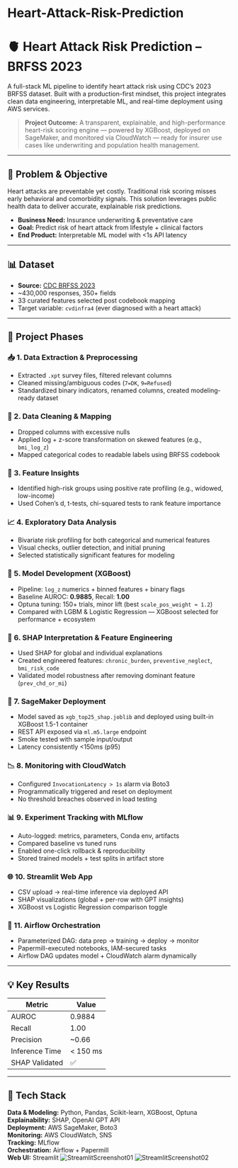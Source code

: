 # Heart-Attack-Risk-Prediction

# 🫀 Heart Attack Risk Prediction – BRFSS 2023

A full-stack ML pipeline to identify heart attack risk using CDC’s 2023 BRFSS dataset. Built with a production-first mindset, this project integrates clean data engineering, interpretable ML, and real-time deployment using AWS services.

> **Project Outcome:** A transparent, explainable, and high-performance heart-risk scoring engine — powered by XGBoost, deployed on SageMaker, and monitored via CloudWatch — ready for insurer use cases like underwriting and population health management.

---

## 🎯 Problem & Objective

Heart attacks are preventable yet costly. Traditional risk scoring misses early behavioral and comorbidity signals. This solution leverages public health data to deliver accurate, explainable risk predictions.

- **Business Need:** Insurance underwriting & preventative care
- **Goal:** Predict risk of heart attack from lifestyle + clinical factors
- **End Product:** Interpretable ML model with <1s API latency

---

## 📊 Dataset

- **Source:** [CDC BRFSS 2023](https://www.cdc.gov/brfss/)
- ~430,000 responses, 350+ fields
- 33 curated features selected post codebook mapping
- Target variable: `cvdinfra4` (ever diagnosed with a heart attack)

---

## 🧱 Project Phases

### 📥 1. Data Extraction & Preprocessing
- Extracted `.xpt` survey files, filtered relevant columns
- Cleaned missing/ambiguous codes (`7=DK`, `9=Refused`)
- Standardized binary indicators, renamed columns, created modeling-ready dataset

### 🧹 2. Data Cleaning & Mapping
- Dropped columns with excessive nulls
- Applied log + z-score transformation on skewed features (e.g., `bmi_log_z`)
- Mapped categorical codes to readable labels using BRFSS codebook

### 🧠 3. Feature Insights
- Identified high-risk groups using positive rate profiling (e.g., widowed, low-income)
- Used Cohen’s d, t-tests, chi-squared tests to rank feature importance

### 📈 4. Exploratory Data Analysis
- Bivariate risk profiling for both categorical and numerical features
- Visual checks, outlier detection, and initial pruning
- Selected statistically significant features for modeling

### 🧪 5. Model Development (XGBoost)
- Pipeline: `log_z` numerics + binned features + binary flags
- Baseline AUROC: **0.9885**, Recall: **1.00**
- Optuna tuning: 150+ trials, minor lift (best `scale_pos_weight ≈ 1.2`)
- Compared with LGBM & Logistic Regression — XGBoost selected for performance + ecosystem

### 🧠 6. SHAP Interpretation & Feature Engineering
- Used SHAP for global and individual explanations
- Created engineered features: `chronic_burden`, `preventive_neglect`, `bmi_risk_code`
- Validated model robustness after removing dominant feature (`prev_chd_or_mi`)

### 🚀 7. SageMaker Deployment
- Model saved as `xgb_top25_shap.joblib` and deployed using built-in XGBoost 1.5-1 container
- REST API exposed via `ml.m5.large` endpoint
- Smoke tested with sample input/output
- Latency consistently <150ms (p95)

### 📉 8. Monitoring with CloudWatch
- Configured `InvocationLatency > 1s` alarm via Boto3
- Programmatically triggered and reset on deployment
- No threshold breaches observed in load testing

### 📊 9. Experiment Tracking with MLflow
- Auto-logged: metrics, parameters, Conda env, artifacts
- Compared baseline vs tuned runs
- Enabled one-click rollback & reproducibility
- Stored trained models + test splits in artifact store

### 🌐 10. Streamlit Web App
- CSV upload → real-time inference via deployed API
- SHAP visualizations (global + per-row with GPT insights)
- XGBoost vs Logistic Regression comparison toggle

### 🔁 11. Airflow Orchestration
- Parameterized DAG: data prep → training → deploy → monitor
- Papermill-executed notebooks, IAM-secured tasks
- Airflow DAG updates model + CloudWatch alarm dynamically

---

## 💡 Key Results

| Metric         | Value      |
|----------------|------------|
| AUROC          | 0.9884     |
| Recall         | 1.00       |
| Precision      | ~0.66      |
| Inference Time | < 150 ms   |
| SHAP Validated | ✅         |

---

## 🧰 Tech Stack

**Data & Modeling:** Python, Pandas, Scikit-learn, XGBoost, Optuna  
**Explainability:** SHAP, OpenAI GPT API  
**Deployment:** AWS SageMaker, Boto3  
**Monitoring:** AWS CloudWatch, SNS  
**Tracking:** MLflow  
**Orchestration:** Airflow + Papermill  
**Web UI:** Streamlit
![StreamlitScreenshot01](https://github.com/user-attachments/assets/2eae9ec2-4c3f-439b-b58e-db64041e6ceb)
![StreamlitScreenshot02](https://github.com/user-attachments/assets/cf4b5428-6a27-4592-807c-d73036b9c400)


